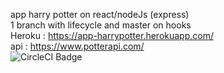 app harry potter on react/nodeJs (express)<br>
1 branch with lifecycle and master on hooks<br>
Heroku : https://app-harrypotter.herokuapp.com/
<br>
api : https://www.potterapi.com/
<br>
![CircleCI Badge](https://circleci.com/gh/julieLyM/app-harrypotter.svg?style=svg)